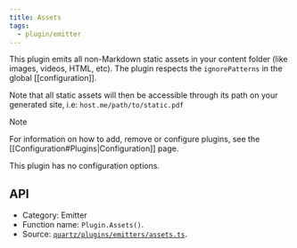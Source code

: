 ```yaml
---
title: Assets
tags:
  - plugin/emitter
---
```


This plugin emits all non-Markdown static assets in your content folder (like images, videos, HTML, etc). The plugin respects the `ignorePatterns` in the global [[configuration]].

Note that all static assets will then be accessible through its path on your generated site, i.e: `host.me/path/to/static.pdf`

> [!note]
> For information on how to add, remove or configure plugins, see the [[Configuration#Plugins|Configuration]] page.

This plugin has no configuration options.

## API

- Category: Emitter
- Function name: `Plugin.Assets()`.
- Source: [`quartz/plugins/emitters/assets.ts`](https://github.com/jackyzha0/quartz/blob/v4/quartz/plugins/emitters/assets.ts).
